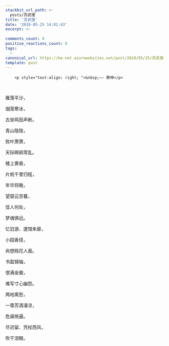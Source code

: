 ```yaml
---
stackbit_url_path: >-
  posts/苏武慢
title: '苏武慢'
date: '2010-05-25 14:01:43'
excerpt: >-
  
comments_count: 0
positive_reactions_count: 0
tags: 
  - 
canonical_url: https://be-net.azurewebsites.net/post/2010/05/25/苏武慢
template: post
---
```


        <p style="text-align: right; ">&nbsp;—— 蔡伸</p>
<p>&nbsp;</p>
<p>雁落平沙，</p>
<p>烟笼寒冰，</p>
<p>古垒鸣笳声断。</p>
<p>青山隐隐，</p>
<p>败叶萧萧，</p>
<p>天际暝鸦零乱。</p>
<p>楼上黄昏，</p>
<p>片帆千里归程，</p>
<p>年华将晚，</p>
<p>望碧云空暮，</p>
<p>佳人何处，</p>
<p>梦魂俱远。</p>
<p>忆旧游、邃馆朱扉，</p>
<p>小园香径，</p>
<p>尚想桃花人面。</p>
<p>书盈锦轴，</p>
<p>恨满金徽，</p>
<p>难写寸心幽怨。</p>
<p>两地离愁，</p>
<p>一尊芳酒凄凉，</p>
<p>危阑倚遍。</p>
<p>尽迟留、凭杖西风，</p>
<p>吹干泪眼。</p>
      
